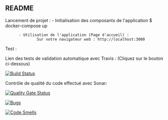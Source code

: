 README
-----------------

Lancement de projet :
          - Initialisation des composants de l'application
                            $ docker-compose up

          - Utilisation de l'application (Page d'accueil) :
                  Sur votre navigateur web : http://localhost:3000


Test :

  Lien des tests de validation automatique avec Travis :
  (Cliquez sur le bouton ci-dessous)
  
   [![Build Status](https://travis-ci.org/MartialDuv/CdP-2018-1_4.svg?branch=master)](https://travis-ci.org/MartialDuv/CdP-2018-1_4)
          
 Contrôle de qualité du code effectué avec Sonar:
 
   [![Quality Gate Status](https://sonarcloud.io/api/project_badges/measure?project=CdP-2018-1_4&metric=alert_status)](https://sonarcloud.io/dashboard?id=CdP-2018-1_4)
          
   [![Bugs](https://sonarcloud.io/api/project_badges/measure?project=CdP-2018-1_4&metric=bugs)](https://sonarcloud.io/dashboard?id=CdP-2018-1_4)
   
  [![Code Smells](https://sonarcloud.io/api/project_badges/measure?project=CdP-2018-1_4&metric=code_smells)](https://sonarcloud.io/dashboard?id=CdP-2018-1_4)
